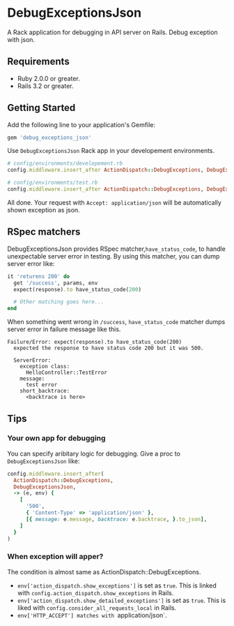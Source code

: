 DebugExceptionsJson
===================

A Rack application for debugging in API server on Rails. Debug exception with json.

## Requirements
- Ruby 2.0.0 or greater.
- Rails 3.2 or greater.

## Getting Started
Add the following line to your application's Gemfile:

```ruby
gem 'debug_exceptions_json'
```

Use `DebugExceptionsJson` Rack app in your developement environments.

```ruby
# config/environments/developement.rb
config.middleware.insert_after ActionDispatch::DebugExceptions, DebugExceptionsJson

# config/environments/test.rb
config.middleware.insert_after ActionDispatch::DebugExceptions, DebugExceptionsJson
```

All done. Your request with `Accept: application/json` will be automatically shown exception as json.

## RSpec matchers
DebugExceptionsJson provides RSpec matcher,`have_status_code`, to handle unexpectable server error in testing.
By using this matcher, you can dump server error like:

```ruby
it 'returens 200' do
  get '/success', params, env
  expect(response).to have_status_code(200)

  # Other matching goes here...
end
```

When something went wrong in `/success`, `have_status_code` matcher dumps server error in failure message like this.

```
Failure/Error: expect(response).to have_status_code(200)
  expected the response to have status code 200 but it was 500.

  ServerError:
    exception class:
      HelloController::TestError
    message:
      test error
    short_backtrace:
      <backtrace is here>
```

## Tips
### Your own app for debugging
You can specify aribitary logic for debugging. Give a proc to `DebugExceptionsJson` like:

```ruby
config.middleware.insert_after(
  ActionDispatch::DebugExceptions,
  DebugExceptionsJson,
  -> (e, env) {
    [
      '500',
      { 'Content-Type' => 'application/json' },
      [{ message: e.message, backtrace: e.backtrace, }.to_json],
    ]
  }
)
```


### When exception will apper?
The condition is almost same as ActionDispatch::DebugExceptions.

- `env['action_dispatch.show_exceptions']` is set as `true`. This is linked with `config.action_dispatch.show_exceptions` in Rails.
- `env['action_dispatch.show_detailed_exceptions']` is set as `true`. This is liked with `config.consider_all_requests_local` in Rails.
- `env['HTTP_ACCEPT'] matches with `application/json`.
